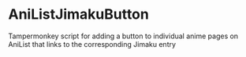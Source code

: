 # AniListJimakuButton
 Tampermonkey script for adding a button to individual anime pages on AniList that links to the corresponding Jimaku entry
